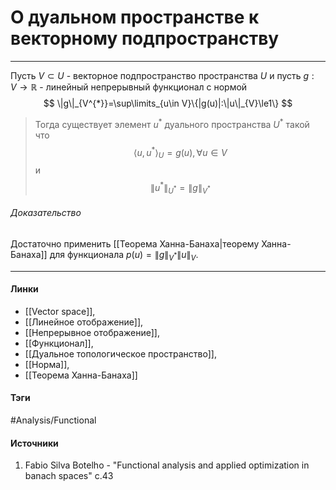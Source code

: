 # О дуальном пространстве к векторному подпространству
***
Пусть $V\subset U$ - векторное подпространство пространства $U$ и пусть $g:V\to\mathbb{R}$ - линейный непрерывный функционал с нормой
$$
\|g\|_{V^{*}}=\sup\limits_{u\in V}\{|g(u)|:\|u\|_{V}\le1\}
$$
>Тогда существует элемент $u^{*}$ дуального пространства $U^{*}$ такой что $$\langle u,u^{*}\rangle_{U}=g(u),\forall u\in V$$ и $$\|u^{*}\|_{U^{*}}=\|g\|_{V^{*}}$$

###### Доказательство
Достаточно применить [[Теорема Ханна-Банаха|теорему Ханна-Банаха]] для функционала $p(u)=\|g\|_{V^{*}}\|u\|_{V}$.
***
#### Линки
- [[Vector space]],
- [[Линейное отображение]],
- [[Непрерывное отображение]],
- [[Функционал]],
- [[Дуальное топологическое пространство]],
- [[Норма]],
- [[Теорема Ханна-Банаха]]
#### Тэги
 #Analysis/Functional 
#### Источники
1. Fabio Silva Botelho - "Functional analysis and applied optimization in banach spaces" c.43
